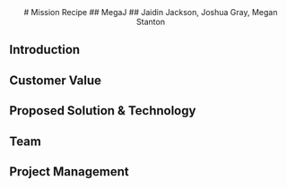 <div style="text-align:center">
# Mission Recipe
## MegaJ
## Jaidin Jackson, Joshua Gray, Megan Stanton
</div>

## Introduction


## Customer Value

## Proposed Solution & Technology

## Team

## Project Management
